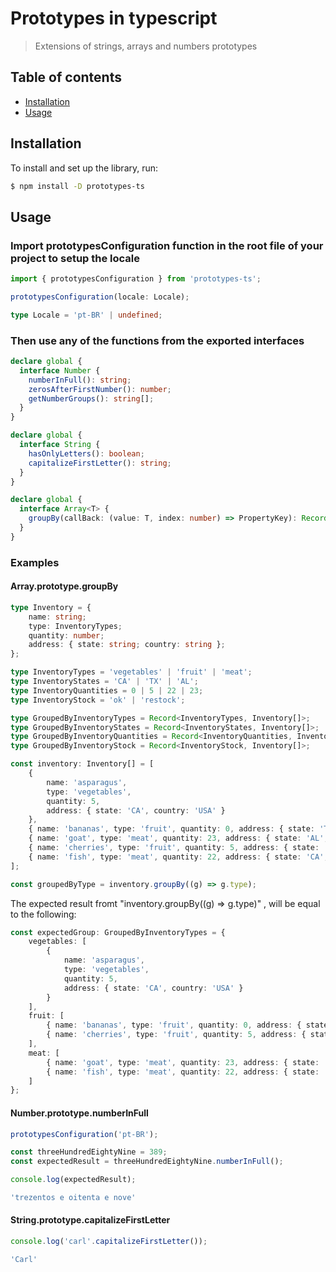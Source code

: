 # Prototypes in typescript

> Extensions of strings, arrays and numbers prototypes

## Table of contents

- [Installation](#installation)
- [Usage](#usage)

## Installation

To install and set up the library, run:

```sh
$ npm install -D prototypes-ts
```

## Usage

### Import prototypesConfiguration function in the root file of your project to setup the locale

```ts
import { prototypesConfiguration } from 'prototypes-ts';

prototypesConfiguration(locale: Locale);
```

```ts
type Locale = 'pt-BR' | undefined;
```

### Then use any of the functions from the exported interfaces

```ts
declare global {
  interface Number {
    numberInFull(): string;
    zerosAfterFirstNumber(): number;
    getNumberGroups(): string[];
  }
}

declare global {
  interface String {
    hasOnlyLetters(): boolean;
    capitalizeFirstLetter(): string;
  }
}

declare global {
  interface Array<T> {
    groupBy(callBack: (value: T, index: number) => PropertyKey): Record<PropertyKey, Array<T>>;
  }
}
```

### Examples

#### Array.prototype.groupBy

```ts
type Inventory = {
    name: string;
    type: InventoryTypes;
    quantity: number;
    address: { state: string; country: string };
};

type InventoryTypes = 'vegetables' | 'fruit' | 'meat';
type InventoryStates = 'CA' | 'TX' | 'AL';
type InventoryQuantities = 0 | 5 | 22 | 23;
type InventoryStock = 'ok' | 'restock';

type GroupedByInventoryTypes = Record<InventoryTypes, Inventory[]>;
type GroupedByInventoryStates = Record<InventoryStates, Inventory[]>;
type GroupedByInventoryQuantities = Record<InventoryQuantities, Inventory[]>;
type GroupedByInventoryStock = Record<InventoryStock, Inventory[]>;

const inventory: Inventory[] = [
    {
        name: 'asparagus',
        type: 'vegetables',
        quantity: 5,
        address: { state: 'CA', country: 'USA' }
    },
    { name: 'bananas', type: 'fruit', quantity: 0, address: { state: 'TX', country: 'USA' } },
    { name: 'goat', type: 'meat', quantity: 23, address: { state: 'AL', country: 'USA' } },
    { name: 'cherries', type: 'fruit', quantity: 5, address: { state: 'TX', country: 'USA' } },
    { name: 'fish', type: 'meat', quantity: 22, address: { state: 'CA', country: 'USA' } }
];

const groupedByType = inventory.groupBy((g) => g.type);
```

The expected result fromt "inventory.groupBy((g) => g.type)" , will be equal to the following:

```ts
const expectedGroup: GroupedByInventoryTypes = {
    vegetables: [
        {
            name: 'asparagus',
            type: 'vegetables',
            quantity: 5,
            address: { state: 'CA', country: 'USA' }
        }
    ],
    fruit: [
        { name: 'bananas', type: 'fruit', quantity: 0, address: { state: 'TX', country: 'USA' } },
        { name: 'cherries', type: 'fruit', quantity: 5, address: { state: 'TX', country: 'USA' } }
    ],
    meat: [
        { name: 'goat', type: 'meat', quantity: 23, address: { state: 'AL', country: 'USA' } },
        { name: 'fish', type: 'meat', quantity: 22, address: { state: 'CA', country: 'USA' } }
    ]
};
```

#### Number.prototype.numberInFull

```ts
prototypesConfiguration('pt-BR');

const threeHundredEightyNine = 389;
const expectedResult = threeHundredEightyNine.numberInFull();

console.log(expectedResult);

'trezentos e oitenta e nove'
```

#### String.prototype.capitalizeFirstLetter

```ts
console.log('carl'.capitalizeFirstLetter());

'Carl'
```